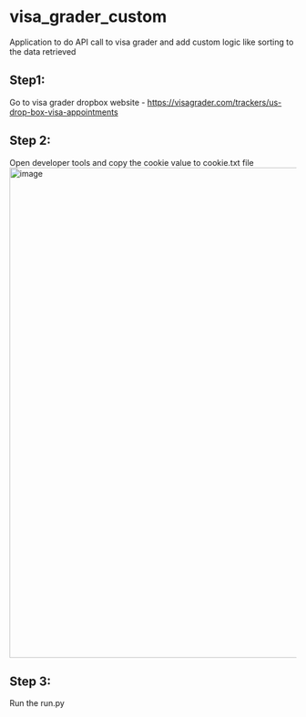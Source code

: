 # visa_grader_custom
Application to do API call to visa grader and add custom logic like sorting to the data retrieved

## Step1: 
Go to visa grader dropbox website - https://visagrader.com/trackers/us-drop-box-visa-appointments

## Step 2:

Open developer tools and copy the cookie value to cookie.txt file
<img width="861" alt="image" src="https://user-images.githubusercontent.com/8749423/221626767-dbcdea26-41ac-485e-bd6a-3e5d40aeb23e.png">


## Step 3:

Run the run.py
